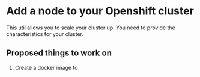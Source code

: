 # Add a node to your Openshift cluster

This util allows you to scale your cluster up. You need to provide the characteristics for your cluster.

## Proposed things to work on

1. Create a docker image to 